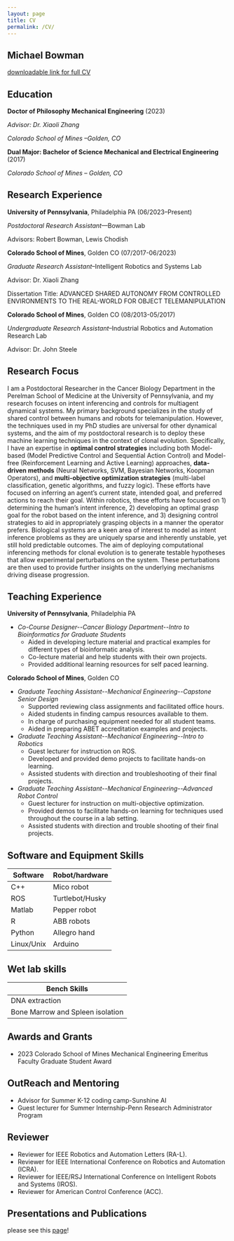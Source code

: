```yaml
---
layout: page
title: CV
permalink: /CV/
---
```


## Michael Bowman
[downloadable link for full CV](/Bowman_CV_11042024.pdf)


## Education
<b>Doctor of Philosophy Mechanical Engineering</b> (2023)
<p><i>Advisor: Dr. Xiaoli Zhang</i></p>
<p><i>Colorado School of Mines –Golden, CO</i></p>

<b>Dual Major: Bachelor of Science Mechanical and Electrical Engineering</b> (2017)
<p><i>Colorado School of Mines – Golden, CO</i></p>

## Research Experience
<b>University of Pennsylvania</b>, Philadelphia PA (06/2023–Present)
<p><i>Postdoctoral Research Assistant</i>—Bowman Lab </p>
<p>Advisors: Robert Bowman, Lewis Chodish</p>


<b>Colorado School of Mines</b>, Golden CO (07/2017-06/2023)
<p><i>Graduate Research Assistant</i>–Intelligent Robotics and Systems Lab </p>
<p> Advisor: Dr. Xiaoli Zhang</p>
<p> Dissertation Title: ADVANCED SHARED AUTONOMY FROM CONTROLLED ENVIRONMENTS TO THE REAL-WORLD FOR OBJECT TELEMANIPULATION</p>


<b>Colorado School of Mines</b>, Golden CO (08/2013-05/2017)
<p> <i>Undergraduate Research Assistant</i>–Industrial Robotics and Automation Research Lab </p>
<p>Advisor: Dr. John Steele</p>

## Research Focus
I am a Postdoctoral Researcher in the Cancer Biology Department in the Perelman School of Medicine at the University of Pennsylvania, and my research focuses on intent inferencing and controls for multiagent dynamical systems. My primary background specializes in the study of shared control between humans and robots for telemanipulation. However, the techniques used in my PhD studies are universal for other dynamical systems, and the aim of my postdoctoral research is to deploy these machine learning techniques in the context of clonal evolution. Specifically, I have an expertise in <b>optimal control strategies</b> including both Model-based (Model Predictive Control and Sequential Action Control) and Model-free (Reinforcement Learning and Active Learning) approaches, <b>data-driven methods</b> (Neural Networks, SVM, Bayesian Networks, Koopman Operators), and <b>multi-objective optimization strategies</b> (multi-label classification, genetic algorithms, and fuzzy logic). These efforts have focused on inferring an agent’s current state, intended goal, and preferred actions to reach their goal. Within robotics, these efforts have focused on 1) determining the human’s intent inference, 2) developing an optimal grasp goal for the robot based on the intent inference, and 3) designing control strategies to aid in appropriately grasping objects in a manner the operator prefers. Biological systems are a keen area of interest to model as intent inference problems as they are uniquely sparse and inherently unstable, yet still hold predictable outcomes. The aim of deploying computational inferencing methods for clonal evolution is to generate testable hypotheses that allow experimental perturbations on the system. These perturbations are then used to provide further insights on the underlying mechanisms driving disease progression.


## Teaching Experience
<b>University of Pennsylvania</b>, Philadelphia PA 
* *Co-Course Designer--Cancer Biology Department--Intro to Bioinformatics for Graduate Students*
	- Aided in developing lecture material and practical examples for different types of bioinformatic analysis.
 	- Co-lecture material and help students with their own projects.
  	- Provided additional learning resources for self paced learning.

<b>Colorado School of Mines</b>, Golden CO 
* *Graduate Teaching Assistant--Mechanical Engineering--Capstone Senior Design*
	- Supported reviewing class assignments and facilitated office hours. 
	- Aided students in finding campus resources available to them. 
	- In charge of purchasing equipment needed for all student teams.
	- Aided in preparing ABET accreditation examples and projects.
* *Graduate Teaching Assistant--Mechanical Engineering--Intro to Robotics*
	- Guest lecturer for instruction on ROS.
	- Developed and provided demo projects to facilitate hands-on learning.
	- Assisted students with direction and troubleshooting of their final projects.
* *Graduate Teaching Assistant--Mechanical Engineering--Advanced Robot Control*
	- Guest lecturer for instruction on multi-objective optimization.
	- Provided demos to facilitate hands-on learning for techniques used throughout the course in a lab setting.
	- Assisted students with direction and trouble shooting of their final projects.

## Software and Equipment Skills

| Software   | Robot/hardware  |
| ---------- | --------------- |
| C++        | Mico robot      |
| ROS        | Turtlebot/Husky |
| Matlab     | Pepper robot    |
| R          | ABB robots      |
| Python     | Allegro hand    |
| Linux/Unix | Arduino         |

## Wet lab skills

| Bench Skills                     |
| ---------------------------------|
| DNA extraction                   | 
| Bone Marrow and Spleen isolation |

## Awards and Grants
* 2023 Colorado School of Mines Mechanical Engineering Emeritus Faculty Graduate Student Award 

## OutReach and Mentoring
* Advisor for Summer K-12 coding camp-Sunshine AI
* Guest lecturer for Summer Internship-Penn Research Administrator Program

## Reviewer
* Reviewer for IEEE Robotics and Automation Letters (RA-L).
* Reviewer for IEEE International Conference on Robotics and Automation (ICRA).
* Reviewer for IEEE/RSJ International Conference on Intelligent Robots and Systems (IROS).
* Reviewer for American Control Conference (ACC).
 
## Presentations and Publications
please see this [page](http://namwob44.github.io/Publications)!



[jekyll-organization]: https://github.com/jekyll
